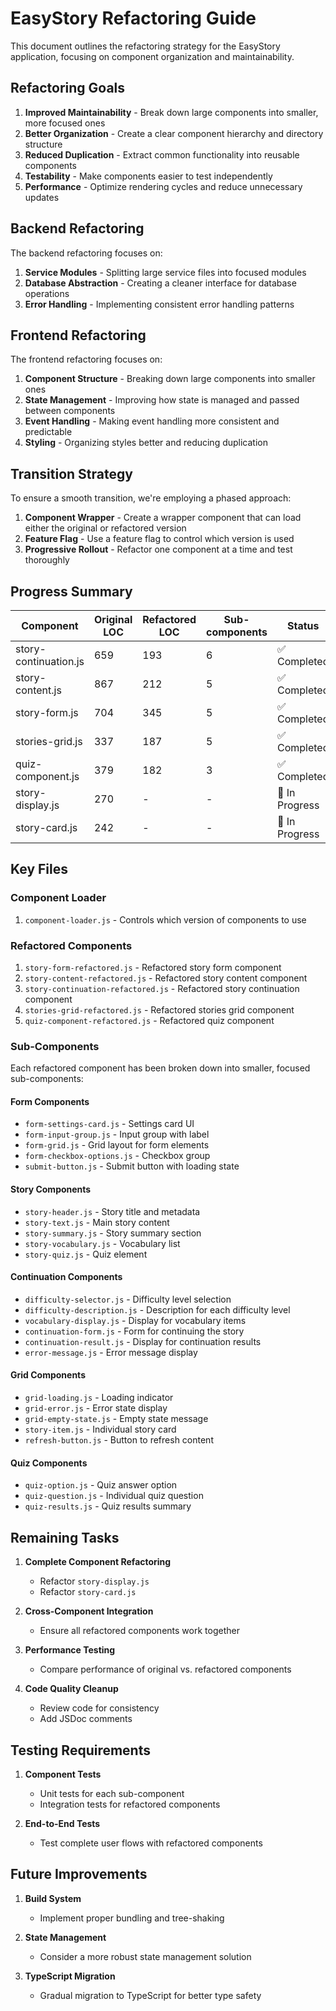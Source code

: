 # EasyStory Refactoring Guide

This document outlines the refactoring strategy for the EasyStory application, focusing on component organization and maintainability.

## Refactoring Goals

1. **Improved Maintainability** - Break down large components into smaller, more focused ones
2. **Better Organization** - Create a clear component hierarchy and directory structure
3. **Reduced Duplication** - Extract common functionality into reusable components
4. **Testability** - Make components easier to test independently
5. **Performance** - Optimize rendering cycles and reduce unnecessary updates

## Backend Refactoring

The backend refactoring focuses on:

1. **Service Modules** - Splitting large service files into focused modules
2. **Database Abstraction** - Creating a cleaner interface for database operations
3. **Error Handling** - Implementing consistent error handling patterns

## Frontend Refactoring

The frontend refactoring focuses on:

1. **Component Structure** - Breaking down large components into smaller ones
2. **State Management** - Improving how state is managed and passed between components
3. **Event Handling** - Making event handling more consistent and predictable
4. **Styling** - Organizing styles better and reducing duplication

## Transition Strategy

To ensure a smooth transition, we're employing a phased approach:

1. **Component Wrapper** - Create a wrapper component that can load either the original or refactored version
2. **Feature Flag** - Use a feature flag to control which version is used
3. **Progressive Rollout** - Refactor one component at a time and test thoroughly

## Progress Summary

| Component | Original LOC | Refactored LOC | Sub-components | Status |
|-----------|--------------|----------------|----------------|--------|
| story-continuation.js | 659 | 193 | 6 | ✅ Completed |
| story-content.js | 867 | 212 | 5 | ✅ Completed |
| story-form.js | 704 | 345 | 5 | ✅ Completed |
| stories-grid.js | 337 | 187 | 5 | ✅ Completed |
| quiz-component.js | 379 | 182 | 3 | ✅ Completed |
| story-display.js | 270 | - | - | 🔄 In Progress |
| story-card.js | 242 | - | - | 🔄 In Progress |

## Key Files

### Component Loader

1. `component-loader.js` - Controls which version of components to use

### Refactored Components

1. `story-form-refactored.js` - Refactored story form component
2. `story-content-refactored.js` - Refactored story content component 
3. `story-continuation-refactored.js` - Refactored story continuation component
4. `stories-grid-refactored.js` - Refactored stories grid component
5. `quiz-component-refactored.js` - Refactored quiz component

### Sub-Components

Each refactored component has been broken down into smaller, focused sub-components:

#### Form Components
- `form-settings-card.js` - Settings card UI
- `form-input-group.js` - Input group with label
- `form-grid.js` - Grid layout for form elements
- `form-checkbox-options.js` - Checkbox group
- `submit-button.js` - Submit button with loading state

#### Story Components
- `story-header.js` - Story title and metadata
- `story-text.js` - Main story content
- `story-summary.js` - Story summary section
- `story-vocabulary.js` - Vocabulary list
- `story-quiz.js` - Quiz element

#### Continuation Components
- `difficulty-selector.js` - Difficulty level selection
- `difficulty-description.js` - Description for each difficulty level
- `vocabulary-display.js` - Display for vocabulary items
- `continuation-form.js` - Form for continuing the story
- `continuation-result.js` - Display for continuation results
- `error-message.js` - Error message display

#### Grid Components
- `grid-loading.js` - Loading indicator
- `grid-error.js` - Error state display
- `grid-empty-state.js` - Empty state message
- `story-item.js` - Individual story card
- `refresh-button.js` - Button to refresh content

#### Quiz Components
- `quiz-option.js` - Quiz answer option
- `quiz-question.js` - Individual quiz question
- `quiz-results.js` - Quiz results summary

## Remaining Tasks

1. **Complete Component Refactoring**
   - Refactor `story-display.js`
   - Refactor `story-card.js`

2. **Cross-Component Integration**
   - Ensure all refactored components work together

3. **Performance Testing**
   - Compare performance of original vs. refactored components

4. **Code Quality Cleanup**
   - Review code for consistency
   - Add JSDoc comments

## Testing Requirements

1. **Component Tests**
   - Unit tests for each sub-component
   - Integration tests for refactored components

2. **End-to-End Tests**
   - Test complete user flows with refactored components

## Future Improvements

1. **Build System**
   - Implement proper bundling and tree-shaking

2. **State Management**
   - Consider a more robust state management solution

3. **TypeScript Migration**
   - Gradual migration to TypeScript for better type safety 
